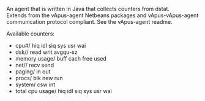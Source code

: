 An agent that is written in Java that collects counters from dstat.  
Extends from the vApus-agent Netbeans packages and vApus-vApus-agent communication protocol compliant. See the vApus-agent readme.

Available counters:

* cpu#/ hiq idl siq sys usr wai
* dsk/<label>/ read writ avgqu-sz
* memory usage/ buff cach free used
* net/<label>/ recv send
* paging/ in out
* procs/ blk new run
* system/ csw int
* total cpu usage/ hiq idl siq sys usr wai